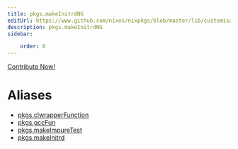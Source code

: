 ```yaml
---
title: pkgs.makeInitrdNG
editUrl: https://www.github.com/nixos/nixpkgs/blob/master/lib/customisation.nix#L125C35
description: pkgs.makeInitrdNG
sidebar:

    order: 8
---
```


<a href="https://www.github.com/nixos/nixpkgs/blob/master/lib/customisation.nix#L125C35">Contribute Now!</a>


# Aliases

- [pkgs.clwrapperFunction](/nix-doc-comments/reference/pkgs/pkgs-clwrapperFunction)
- [pkgs.gccFun](/nix-doc-comments/reference/pkgs/pkgs-gccFun)
- [pkgs.makeImpureTest](/nix-doc-comments/reference/pkgs/pkgs-makeImpureTest)
- [pkgs.makeInitrd](/nix-doc-comments/reference/pkgs/pkgs-makeInitrd)


